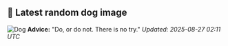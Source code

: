## 🐶 Latest random dog image
![Dog](https://images.dog.ceo/breeds/terrier-lakeland/n02095570_3433.jpg)
**Advice:** "Do, or do not. There is no try."
*Updated: 2025-08-27 02:11 UTC*

